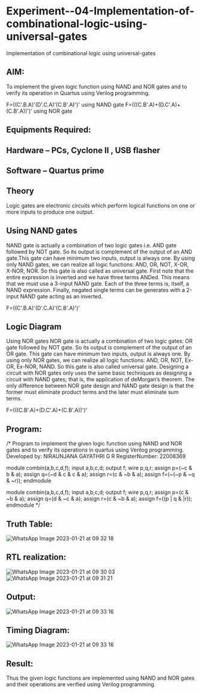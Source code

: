# Experiment--04-Implementation-of-combinational-logic-using-universal-gates
Implementation of combinational logic using universal-gates
 
## AIM:
To implement the given logic function using NAND and NOR gates and to verify its operation in Quartus using Verilog programming.

F=((C'.B.A)'(D'.C.A)'(C.B'.A)')' using NAND gate
F=(((C.B'.A)+(D.C'.A)+(C.B'.A))')' using NOR gate
## Equipments Required:
## Hardware – PCs, Cyclone II , USB flasher
## Software – Quartus prime


## Theory
Logic gates are electronic circuits which perform logical functions on one or more inputs to produce one output. 

## Using NAND gates
NAND gate is actually a combination of two logic gates i.e. AND gate followed by NOT gate. So its output is complement of the output of an AND gate.This gate can have minimum two inputs, output is always one. By using only NAND gates, we can realize all logic functions: AND, OR, NOT, X-OR, X-NOR, NOR. So this gate is also called as universal gate. First note that the entire expression is inverted and we have three terms ANDed. This means that we must use a 3-input NAND gate. Each of the three terms is, itself, a NAND expression. Finally, negated single terms can be generates with a 2-input NAND gate acting as an inverted.

F=((C'.B.A)'(D'.C.A)'(C.B'.A)')'

## Logic Diagram

Using NOR gates
NOR gate is actually a combination of two logic gates: OR gate followed by NOT gate. So its output is complement of the output of an OR gate. This gate can have minimum two inputs, output is always one. By using only NOR gates, we can realize all logic functions: AND, OR, NOT, Ex-OR, Ex-NOR, NAND. So this gate is also called universal gate. Designing a circuit with NOR gates only uses the same basic techniques as designing a circuit with NAND gates; that is, the application of deMorgan’s theorem. The only difference between NOR gate design and NAND gate design is that the former must eliminate product terms and the later must eliminate sum terms.

F=(((C.B'.A)+(D.C'.A)+(C.B'.A))')'

## Program:
/*
Program to implement the given logic function using NAND and NOR gates and to verify its operations in quartus using Verilog programming.
Developed by: NIRAUNJANA GAYATHRI G R
RegisterNumber:  22008369


module combin(a,b,c,d,f);
input a,b,c,d;
output f;
wire p,q,r;
assign p=(~c & b & a);
assign q=(~d & c & c & a);
assign r=(c & ~b & a);
assign f=(~(~p & ~q & ~r));
endmodule



module combin(a,b,c,d,f);
input a,b,c,d;
output f;
wire p,q,r;
assign p=(c & ~b & a);
assign q=(d & ~c & a);
assign r=(c & ~b & a);
assign f=((p | q & |r));
endmodule
*/

## Truth Table:

![WhatsApp Image 2023-01-21 at 09 32 18](https://user-images.githubusercontent.com/119395610/213842823-46f3019f-b867-4849-922f-3efd81d31aee.jpg)

## RTL realization:
![WhatsApp Image 2023-01-21 at 09 30 03](https://user-images.githubusercontent.com/119395610/213842708-e43a5829-321b-4b8b-a9f2-16290cb4a55a.jpg)
![WhatsApp Image 2023-01-21 at 09 31 21](https://user-images.githubusercontent.com/119395610/213842718-92aaf0ed-25ad-4b17-a9db-f9d4e6fa3479.jpg)


## Output:
![WhatsApp Image 2023-01-21 at 09 33 16](https://user-images.githubusercontent.com/119395610/213842777-ec5b2af8-bede-4ab3-9b45-57cfa5513eff.jpg)


## Timing Diagram:
![WhatsApp Image 2023-01-21 at 09 33 16](https://user-images.githubusercontent.com/119395610/213842769-c98b243a-b020-4ea0-94a7-dc469ee8bbc9.jpg)

## Result:
Thus the given logic functions are implemented using NAND and NOR gates and their operations are verified using Verilog programming.
